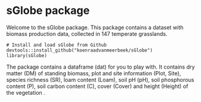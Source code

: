 # sGlobe package

Welcome to the sGlobe package. This package contains a dataset with biomass production data, collected in 147 temperate grasslands.

```{r}
# Install and load sGlobe from Github
devtools::install_github("koenraadvanmeerbeek/sGlobe")
library(sGlobe)
```

The package contains a dataframe (dat) for you to play with. It contains dry matter (DM) of standing biomass, plot and site information (Plot, Site), species richness (SR), loam content (Loam), soil pH (pH), soil phosphorous content (P), soil carbon content (C), cover (Cover) and height (Height) of the vegetation .
